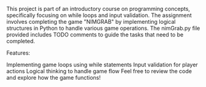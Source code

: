 This project is part of an introductory course on programming concepts, specifically focusing on while loops and input validation. The assignment involves completing the game "NIMGRAB" by implementing logical structures in Python to handle various game operations. The nimGrab.py file provided includes TODO comments to guide the tasks that need to be completed.

Features:

Implementing game loops using while statements
Input validation for player actions
Logical thinking to handle game flow
Feel free to review the code and explore how the game functions!
